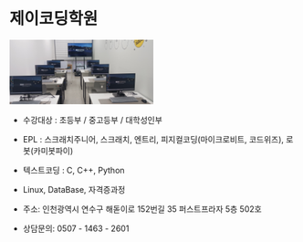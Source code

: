 # 제이코딩학원

<img src = "cover.jpg" width="50%">

- 수강대상 : 초등부 / 중고등부 / 대학성인부
- EPL : 스크래치주니어, 스크래치, 엔트리, 피지컬코딩(마이크로비트, 코드위즈), 로봇(카미봇파이)
- 텍스트코딩 : C, C++, Python
- Linux, DataBase, 자격증과정

- 주소: 인천광역시 연수구 해돋이로 152번길 35 퍼스트프라자 5층 502호
- 상담문의: 0507 - 1463 - 2601
